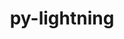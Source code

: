 ---
title: "py-lightning"
layout: cache
categories: [package, develop-2023-11-19]
meta: {"versions": ["2.1.2"], "compilers": ["apple-clang@=15.0.0", "gcc@=11.3.0"], "oss": ["ubuntu22.04", "ventura"], "platforms": ["darwin", "linux"], "targets": ["aarch64", "x86_64_v3"], "stacks": ["ml-darwin-aarch64-mps", "ml-linux-x86_64-cpu", "ml-linux-x86_64-cuda", "root"], "num_specs": 6, "num_specs_by_stack": {"ml-darwin-aarch64-mps": 2, "root": 6, "ml-linux-x86_64-cpu": 2, "ml-linux-x86_64-cuda": 2}}
spec_details: [{"hash": "e5dju64iwozxisoalatbopqfmaalbfec", "compiler": "apple-clang@=15.0.0", "versions": ["2.1.2"], "os": "ventura", "platform": "darwin", "target": "aarch64", "variants": ["build_system=python_pip"], "stacks": ["ml-darwin-aarch64-mps", "root"], "size": "-", "tarball": "https://binaries.spack.io/releases/develop-2023-11-19/build_cache/darwin-ventura-aarch64/apple-clang-15.0.0/py-lightning-2.1.2/darwin-ventura-aarch64-apple-clang-15.0.0-py-lightning-2.1.2-e5dju64iwozxisoalatbopqfmaalbfec.spack"}, {"hash": "f5cc2ltflyvr2umvd4ffnfla5xa4zosi", "compiler": "apple-clang@=15.0.0", "versions": ["2.1.2"], "os": "ventura", "platform": "darwin", "target": "aarch64", "variants": ["build_system=python_pip"], "stacks": ["ml-darwin-aarch64-mps", "root"], "size": "-", "tarball": "https://binaries.spack.io/releases/develop-2023-11-19/build_cache/darwin-ventura-aarch64/apple-clang-15.0.0/py-lightning-2.1.2/darwin-ventura-aarch64-apple-clang-15.0.0-py-lightning-2.1.2-f5cc2ltflyvr2umvd4ffnfla5xa4zosi.spack"}, {"hash": "2ur5audhlduno7fyseswc6ucnx5xwkkk", "compiler": "gcc@=11.3.0", "versions": ["2.1.2"], "os": "ubuntu22.04", "platform": "linux", "target": "x86_64_v3", "variants": ["build_system=python_pip"], "stacks": ["root", "ml-linux-x86_64-cpu"], "size": "-", "tarball": "https://binaries.spack.io/releases/develop-2023-11-19/build_cache/linux-ubuntu22.04-x86_64_v3/gcc-11.3.0/py-lightning-2.1.2/linux-ubuntu22.04-x86_64_v3-gcc-11.3.0-py-lightning-2.1.2-2ur5audhlduno7fyseswc6ucnx5xwkkk.spack"}, {"hash": "jiqjxbvko6c7wxdzhcmk5mzsl2ueh2mc", "compiler": "gcc@=11.3.0", "versions": ["2.1.2"], "os": "ubuntu22.04", "platform": "linux", "target": "x86_64_v3", "variants": ["build_system=python_pip"], "stacks": ["ml-linux-x86_64-cuda", "root"], "size": "-", "tarball": "https://binaries.spack.io/releases/develop-2023-11-19/build_cache/linux-ubuntu22.04-x86_64_v3/gcc-11.3.0/py-lightning-2.1.2/linux-ubuntu22.04-x86_64_v3-gcc-11.3.0-py-lightning-2.1.2-jiqjxbvko6c7wxdzhcmk5mzsl2ueh2mc.spack"}, {"hash": "t66dflo4cumhg2dwzenq5ps42lbz4dcz", "compiler": "gcc@=11.3.0", "versions": ["2.1.2"], "os": "ubuntu22.04", "platform": "linux", "target": "x86_64_v3", "variants": ["build_system=python_pip"], "stacks": ["root", "ml-linux-x86_64-cpu"], "size": "-", "tarball": "https://binaries.spack.io/releases/develop-2023-11-19/build_cache/linux-ubuntu22.04-x86_64_v3/gcc-11.3.0/py-lightning-2.1.2/linux-ubuntu22.04-x86_64_v3-gcc-11.3.0-py-lightning-2.1.2-t66dflo4cumhg2dwzenq5ps42lbz4dcz.spack"}, {"hash": "ppbjwybf7irfingrwqptholrhfmjfbhg", "compiler": "gcc@=11.3.0", "versions": ["2.1.2"], "os": "ubuntu22.04", "platform": "linux", "target": "x86_64_v3", "variants": ["build_system=python_pip"], "stacks": ["ml-linux-x86_64-cuda", "root"], "size": "-", "tarball": "https://binaries.spack.io/releases/develop-2023-11-19/build_cache/linux-ubuntu22.04-x86_64_v3/gcc-11.3.0/py-lightning-2.1.2/linux-ubuntu22.04-x86_64_v3-gcc-11.3.0-py-lightning-2.1.2-ppbjwybf7irfingrwqptholrhfmjfbhg.spack"}]
---